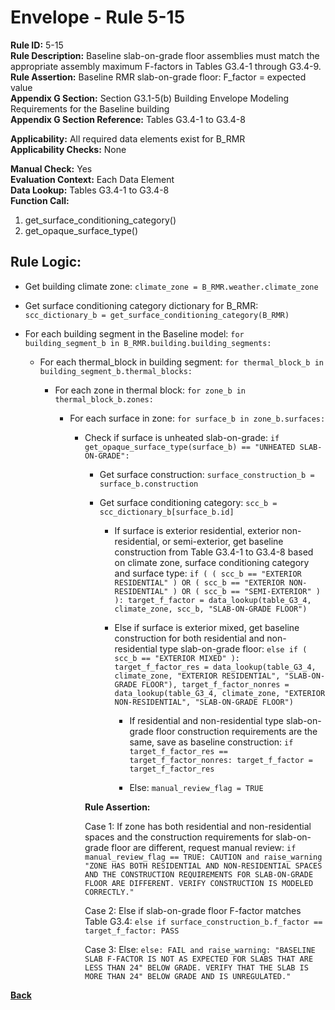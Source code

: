 
# Envelope - Rule 5-15  

**Rule ID:** 5-15  
**Rule Description:** Baseline slab-on-grade floor assemblies must match the appropriate assembly maximum F-factors in Tables G3.4-1 through G3.4-9.  
**Rule Assertion:** Baseline RMR slab-on-grade floor: F_factor = expected value  
**Appendix G Section:** Section G3.1-5(b) Building Envelope Modeling Requirements for the Baseline building  
**Appendix G Section Reference:** Tables G3.4-1 to G3.4-8  

**Applicability:** All required data elements exist for B_RMR  
**Applicability Checks:** None  

**Manual Check:** Yes  
**Evaluation Context:** Each Data Element  
**Data Lookup:** Tables G3.4-1 to G3.4-8  
**Function Call:**  

  1. get_surface_conditioning_category()  
  2. get_opaque_surface_type()  

## Rule Logic:  

- Get building climate zone: `climate_zone = B_RMR.weather.climate_zone`  

- Get surface conditioning category dictionary for B_RMR: `scc_dictionary_b = get_surface_conditioning_category(B_RMR)`  

- For each building segment in the Baseline model: `for building_segment_b in B_RMR.building.building_segments:`  

  - For each thermal_block in building segment: `for thermal_block_b in building_segment_b.thermal_blocks:`  

    - For each zone in thermal block: `for zone_b in thermal_block_b.zones:`  

      - For each surface in zone: `for surface_b in zone_b.surfaces:`  

        - Check if surface is unheated slab-on-grade: `if get_opaque_surface_type(surface_b) == "UNHEATED SLAB-ON-GRADE":`  

          - Get surface construction: `surface_construction_b = surface_b.construction`  

          - Get surface conditioning category: `scc_b = scc_dictionary_b[surface_b.id]`  

            - If surface is exterior residential, exterior non-residential, or semi-exterior, get baseline construction from Table G3.4-1 to G3.4-8 based on climate zone, surface conditioning category and surface type: `if ( ( scc_b == "EXTERIOR RESIDENTIAL" ) OR ( scc_b == "EXTERIOR NON-RESIDENTIAL" ) OR ( scc_b == "SEMI-EXTERIOR" ) ): target_f_factor = data_lookup(table_G3_4, climate_zone, scc_b, "SLAB-ON-GRADE FLOOR")`  

            - Else if surface is exterior mixed, get baseline construction for both residential and non-residential type slab-on-grade floor: `else if ( scc_b == "EXTERIOR MIXED" ): target_f_factor_res = data_lookup(table_G3_4, climate_zone, "EXTERIOR RESIDENTIAL", "SLAB-ON-GRADE FLOOR"), target_f_factor_nonres = data_lookup(table_G3_4, climate_zone, "EXTERIOR NON-RESIDENTIAL", "SLAB-ON-GRADE FLOOR")`  

              - If residential and non-residential type slab-on-grade floor construction requirements are the same, save as baseline construction: `if target_f_factor_res == target_f_factor_nonres: target_f_factor = target_f_factor_res`  

              - Else: `manual_review_flag = TRUE`  

          **Rule Assertion:**  

          Case 1: If zone has both residential and non-residential spaces and the construction requirements for slab-on-grade floor are different, request manual review: `if manual_review_flag == TRUE: CAUTION and raise_warning "ZONE HAS BOTH RESIDENTIAL AND NON-RESIDENTIAL SPACES AND THE CONSTRUCTION REQUIREMENTS FOR SLAB-ON-GRADE FLOOR ARE DIFFERENT. VERIFY CONSTRUCTION IS MODELED CORRECTLY."`  

          Case 2: Else if slab-on-grade floor F-factor matches Table G3.4: `else if surface_construction_b.f_factor == target_f_factor: PASS`  

          Case 3: Else: `else: FAIL and raise_warning: "BASELINE SLAB F-FACTOR IS NOT AS EXPECTED FOR SLABS THAT ARE LESS THAN 24" BELOW GRADE. VERIFY THAT THE SLAB IS MORE THAN 24" BELOW GRADE AND IS UNREGULATED."`  

**[Back](../_toc.md)**
